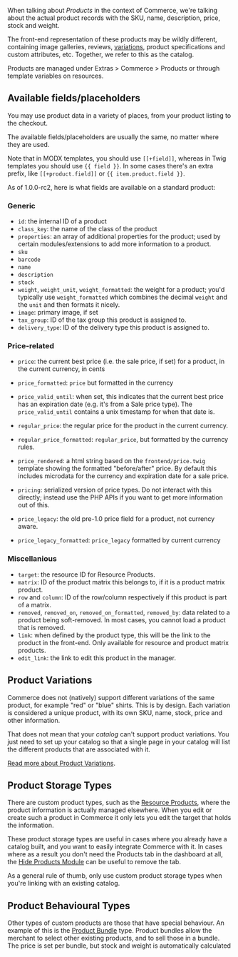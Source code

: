 When talking about _Products_ in the context of Commerce, we're talking about the actual product records with the SKU, name, description, price, stock and weight. 

The front-end representation of these products may be wildly different, containing image galleries, reviews, [variations](Variations), product specifications and custom attributes, etc. Together, we refer to this as the catalog. 

Products are managed under Extras > Commerce > Products or through template variables on resources.

## Available fields/placeholders

You may use product data in a variety of places, from your product listing to the checkout.

The available fields/placeholders are usually the same, no matter where they are used. 

Note that in MODX templates, you should use `[[+field]]`, whereas in Twig templates you should use `{{ field }}`. In some cases there's an extra prefix, like `[[+product.field]]` or `{{ item.product.field }}`. 

As of 1.0.0-rc2, here is what fields are available on a standard product:

### Generic

- `id`: the internal ID of a product
- `class_key`: the name of the class of the product
- `properties`: an array of additional properties for the product; used by certain modules/extensions to add more information to a product. 
- `sku`
- `barcode`
- `name`
- `description`
- `stock`
- `weight`, `weight_unit`, `weight_formatted`: the weight for a product; you'd typically use `weight_formatted` which combines the decimal `weight` and the `unit` and then formats it nicely.
- `image`: primary image, if set
- `tax_group`: ID of the tax group this product is assigned to.
- `delivery_type`: ID of the delivery type this product is assigned to.

### Price-related

- `price`: the current best price (i.e. the sale price, if set) for a product, in the current currency, in cents
- `price_formatted`: `price` but formatted in the currency
- `price_valid_until`: when set, this indicates that the current best price has an expiration date (e.g. it's from a Sale price type). The `price_valid_until` contains a unix timestamp for when that date is.
- `regular_price`: the regular price for the product in the current currency.
- `regular_price_formatted`: `regular_price`, but formatted by the currency rules.
- `price_rendered`: a html string based on the `frontend/price.twig` template showing the formatted "before/after" price. By default this includes microdata for the currency and expiration date for a sale price. 

- `pricing`: serialized version of price types. Do not interact with this directly; instead use the PHP APIs if you want to get more information out of this.
- `price_legacy`: the old pre-1.0 price field for a product, not currency aware. 
- `price_legacy_formatted`: `price_legacy` formatted by current currency

### Miscellanious

- `target`: the resource ID for Resource Products. 
- `matrix`: ID of the product matrix this belongs to, if it is a product matrix product.
- `row` and `column`: ID of the row/column respectively if this product is part of a matrix.
- `removed`, `removed_on`, `removed_on_formatted`, `removed_by`: data related to a product being soft-removed. In most cases, you cannot load a product that is removed. 
- `link`: when defined by the product type, this will be the link to the product in the front-end. Only available for resource and product matrix products. 
- `edit_link`: the link to edit this product in the manager.

## Product Variations

Commerce does not (natively) support different variations of the same product, for example "red" or "blue" shirts. This is by design. Each variation is considered a unique product, with its own SKU, name, stock, price and other information. 

That does not mean that your _catalog_ can't support product variations. You just need to set up your catalog so that a single page in your catalog will list the different products that are associated with it. 

[Read more about Product Variations](Variations). 

## Product Storage Types

There are custom product types, such as the [Resource Products](Resource_Products), where the product information is actually managed elsewhere. When you edit or create such a product in Commerce it only lets you edit the target that holds the information. 

These product storage types are useful in cases where you already have a catalog built, and you want to easily integrate Commerce with it. In cases where as a result you don't need the Products tab in the dashboard at all, the [Hide Products Module](../Modules/Admin/HideProducts) can be useful to remove the tab. 

As a general rule of thumb, only use custom product storage types when you're linking with an existing catalog. 

## Product Behavioural Types

Other types of custom products are those that have special behaviour. An example of this is the [Product Bundle](Bundles) type. Product bundles allow the merchant to select other existing products, and to sell those in a bundle. The price is set per bundle, but stock and weight is automatically calculated